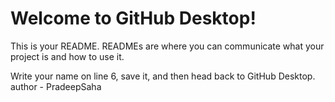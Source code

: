 # Welcome to GitHub Desktop!

This is your README. READMEs are where you can communicate what your project is and how to use it.<br>

Write your name on line 6, save it, and then head back to GitHub Desktop.<br>
author - PradeepSaha
